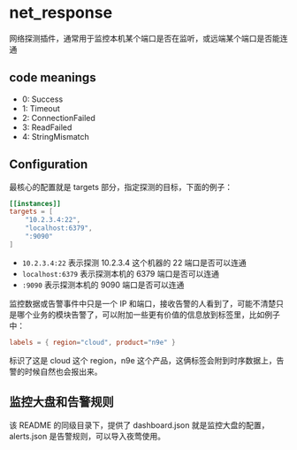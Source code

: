 # net_response

网络探测插件，通常用于监控本机某个端口是否在监听，或远端某个端口是否能连通

## code meanings

- 0: Success
- 1: Timeout
- 2: ConnectionFailed
- 3: ReadFailed
- 4: StringMismatch

## Configuration

最核心的配置就是 targets 部分，指定探测的目标，下面的例子：

```toml
[[instances]]
targets = [
    "10.2.3.4:22",
    "localhost:6379",
    ":9090"
]
```

- `10.2.3.4:22` 表示探测 10.2.3.4 这个机器的 22 端口是否可以连通
- `localhost:6379` 表示探测本机的 6379 端口是否可以连通
- `:9090` 表示探测本机的 9090 端口是否可以连通

监控数据或告警事件中只是一个 IP 和端口，接收告警的人看到了，可能不清楚只是哪个业务的模块告警了，可以附加一些更有价值的信息放到标签里，比如例子中：

```toml
labels = { region="cloud", product="n9e" }
```

标识了这是 cloud 这个 region，n9e 这个产品，这俩标签会附到时序数据上，告警的时候自然也会报出来。

## 监控大盘和告警规则

该 README 的同级目录下，提供了 dashboard.json 就是监控大盘的配置，alerts.json 是告警规则，可以导入夜莺使用。